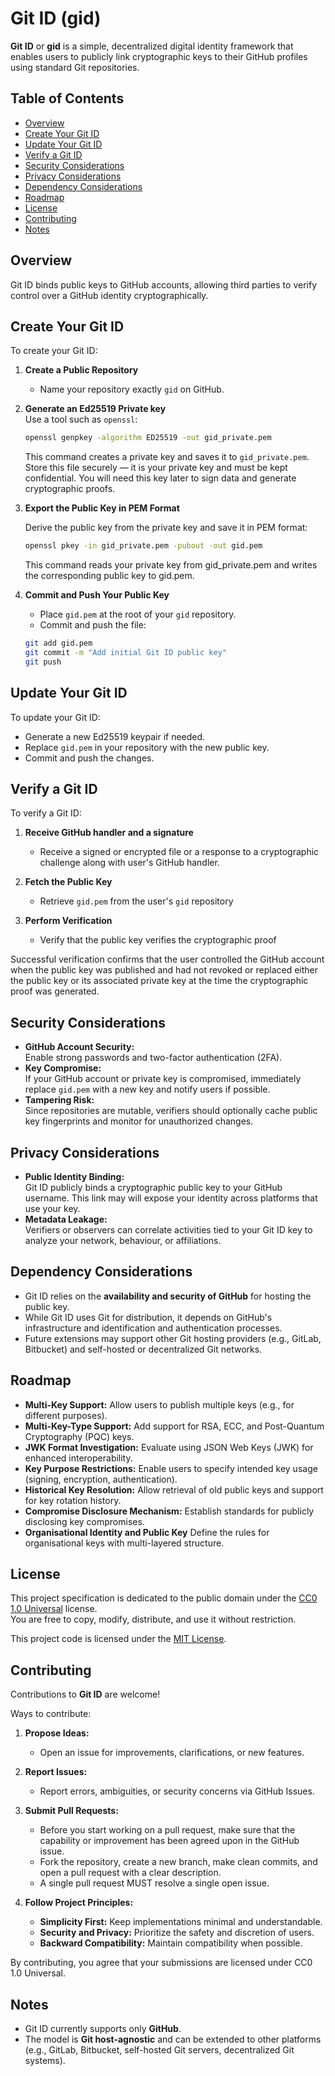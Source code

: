 # Git ID (gid) <!-- omit in toc -->

**Git ID** or **gid** is a simple, decentralized digital identity framework that enables users to publicly link cryptographic keys to their GitHub profiles using standard Git repositories.

## Table of Contents <!-- omit in toc -->

- [Overview](#overview)
- [Create Your Git ID](#create-your-git-id)
- [Update Your Git ID](#update-your-git-id)
- [Verify a Git ID](#verify-a-git-id)
- [Security Considerations](#security-considerations)
- [Privacy Considerations](#privacy-considerations)
- [Dependency Considerations](#dependency-considerations)
- [Roadmap](#roadmap)
- [License](#license)
- [Contributing](#contributing)
- [Notes](#notes)

## Overview

Git ID binds public keys to GitHub accounts, allowing third parties to verify control over a GitHub identity cryptographically.

## Create Your Git ID

To create your Git ID:

1. **Create a Public Repository**  
   - Name your repository exactly `gid` on GitHub.

2. **Generate an Ed25519 Private key**  
   Use a tool such as `openssl`:

   ```bash
   openssl genpkey -algorithm ED25519 -out gid_private.pem
   ```

   This command creates a private key and saves it to `gid_private.pem`. Store this file securely — it is your private key and must be kept confidential. You will need this key later to sign data and generate cryptographic proofs.

3. **Export the Public Key in PEM Format**  

   Derive the public key from the private key and save it in PEM format:

   ```bash
   openssl pkey -in gid_private.pem -pubout -out gid.pem
   ```
   This command reads your private key from gid_private.pem and writes the corresponding public key to gid.pem.


4. **Commit and Push Your Public Key**
   - Place `gid.pem` at the root of your `gid` repository.
   - Commit and push the file:

   ```bash
   git add gid.pem
   git commit -m "Add initial Git ID public key"
   git push
   ```

## Update Your Git ID

To update your Git ID:

- Generate a new Ed25519 keypair if needed.
- Replace `gid.pem` in your repository with the new public key.
- Commit and push the changes.

## Verify a Git ID

To verify a Git ID:

1. **Receive GitHub handler and a signature**
   - Receive a signed or encrypted file or a response to a cryptographic challenge along with user's GitHub handler.

2. **Fetch the Public Key**
   - Retrieve `gid.pem` from the user's `gid` repository

3. **Perform Verification**
   - Verify that the public key verifies the cryptographic proof

Successful verification confirms that the user controlled the GitHub account when the public key was published and had not revoked or replaced either the public key or its associated private key at the time the cryptographic proof was generated.

## Security Considerations

- **GitHub Account Security:**  
  Enable strong passwords and two-factor authentication (2FA).
- **Key Compromise:**  
  If your GitHub account or private key is compromised, immediately replace `gid.pem` with a new key and notify users if possible.
- **Tampering Risk:**  
  Since repositories are mutable, verifiers should optionally cache public key fingerprints and monitor for unauthorized changes.

## Privacy Considerations

- **Public Identity Binding:**  
  Git ID publicly binds a cryptographic public key to your GitHub username. This link may will expose your identity across platforms that use your key.
- **Metadata Leakage:**  
  Verifiers or observers can correlate activities tied to your Git ID key to analyze your network, behaviour, or affiliations.

## Dependency Considerations

- Git ID relies on the **availability and security of GitHub** for hosting the public key.
- While Git ID uses Git for distribution, it depends on GitHub's infrastructure and identification and authentication processes.
- Future extensions may support other Git hosting providers (e.g., GitLab, Bitbucket) and self-hosted or decentralized Git networks.

## Roadmap

- **Multi-Key Support:** Allow users to publish multiple keys (e.g., for different purposes).
- **Multi-Key-Type Support:** Add support for RSA, ECC, and Post-Quantum Cryptography (PQC) keys.
- **JWK Format Investigation:** Evaluate using JSON Web Keys (JWK) for enhanced interoperability.
- **Key Purpose Restrictions:** Enable users to specify intended key usage (signing, encryption, authentication).
- **Historical Key Resolution:** Allow retrieval of old public keys and support for key rotation history.
- **Compromise Disclosure Mechanism:** Establish standards for publicly disclosing key compromises.
- **Organisational Identity and Public Key** Define the rules for organisational keys with multi-layered structure.

## License

This project specification is dedicated to the public domain under the [CC0 1.0 Universal](https://creativecommons.org/publicdomain/zero/1.0/) license.  
You are free to copy, modify, distribute, and use it without restriction.

This project code is licensed under the [MIT License](cli/LICENSE).

## Contributing

Contributions to **Git ID** are welcome!

Ways to contribute:

1. **Propose Ideas:**  
   - Open an issue for improvements, clarifications, or new features.

2. **Report Issues:**  
   - Report errors, ambiguities, or security concerns via GitHub Issues.

3. **Submit Pull Requests:**  
   - Before you start working on a pull request, make sure that the capability or improvement has been agreed upon in the GitHub issue.
   - Fork the repository, create a new branch, make clean commits, and open a pull request with a clear description.
   - A single pull request MUST resolve a single open issue.

4. **Follow Project Principles:**  
   - **Simplicity First:** Keep implementations minimal and understandable.
   - **Security and Privacy:** Prioritize the safety and discretion of users.
   - **Backward Compatibility:** Maintain compatibility when possible.

By contributing, you agree that your submissions are licensed under CC0 1.0 Universal.

## Notes

- Git ID currently supports only **GitHub**.
- The model is **Git host-agnostic** and can be extended to other platforms (e.g., GitLab, Bitbucket, self-hosted Git servers, decentralized Git systems).
